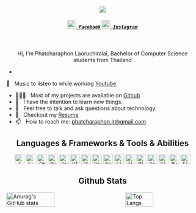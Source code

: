 <h1 align="center">
  <a href="https://git.io/typing-svg">
    <img src="https://readme-typing-svg.herokuapp.com/?lines=Hello+Everyone!;I'm+Phatcharaphon;Nice+to+meet+you.+❤️&center=true&size=30">
  </a>
</h1>

<h5 align="center">
  <code><a href="https://www.facebook.com/HallsXII/" title="Facebook Profile"><img width="22" src="https://cdn-icons-png.flaticon.com/512/5968/5968764.png"> Facebook</a></code>
  <code><a href="https://www.instagram.com/luk._.aom/" title="Instagram Profile"><img width="22" src="https://cdn-icons-png.flaticon.com/512/15713/15713420.png"> Instagram</a></code>
</h5>
<br>

<p align="center"> 
  Hi, I'm Phatcharaphon Laoruchiralai, Bachelor of Computer Science students from Thailand
</p>

-
 🔭 &nbsp; Music to listen to while working [Youtube](https://www.youtube.com/watch?v=3aCctY3DGac)
- 👨🏻‍💻 &nbsp; Most of my projects are available on [Github](https://github.com/Luk4om?tab=repositories)
- 🌱 &nbsp; I have the intention to learn new things. 
- 💬 &nbsp; Feel free to talk and ask questions about technology.
- 📝 &nbsp; Checkout my [Resume](https://drive.google.com/file/d/1PwdDl8uoDIBLrjHCqD3BT8vmCC4xITz7/view?usp=sharing)
- 📫 &nbsp; How to reach me: <a href="mailto: phatcharaphon.lr@gmail.com">phatcharaphon.lr@gmail.com</a>

<h2 align="center"> Languages & Frameworks & Tools & Abilities</h2>

<p align="center">
  <code><img title="C" height="25" src="images/c.svg"></code>
  <code><img title="C++" height="25" src="images/cpp.svg"></code>
  <code><img title="C#" height="25" src="images/cSharp.svg"></code>
  <code><img title="Python" height="25" src="https://raw.githubusercontent.com/rahul-jha98/github_readme_icons/main/language_and_tools/square/python/python.svg"></code>
  <code><img title="Java" height="25" src="https://raw.githubusercontent.com/rahul-jha98/github_readme_icons/main/language_and_tools/square/java/java.svg"></code>
  <code><img title="HTML5" height="25" src="images/html5.svg"></code>
  <code><img title="CSS" height="25" src="images/css.svg"></code>
  <code><img title="React" height="25" src="https://raw.githubusercontent.com/rahul-jha98/github_readme_icons/main/language_and_tools/square/react/react.svg"></code>
  <code><img title="NodeJS" height="25" src="https://raw.githubusercontent.com/rahul-jha98/github_readme_icons/main/language_and_tools/square/node/node.svg"></code>
  <code><img title="Git" height="25" src="https://raw.githubusercontent.com/rahul-jha98/github_readme_icons/main/language_and_tools/square/git-scm/git-scm.svg"></code>
  <code><img title="Visual Studio Code" height="25" src="images/vscode.png"></code>
  <code><img title="Microsoft Visual Studio" height="25" src="images/visualstudio.png"></code>
  <code><img title="Unity" height="25" src="images/unity3d.svg"></code>
  <code><img title="GitHub" height="25" src="images/github.svg"></code>
  <code><img title="MySQL" height="25" src="images/mysql.svg"></code>
  <code><img title="Figma" height="25" src="https://raw.githubusercontent.com/rahul-jha98/github_readme_icons/main/language_and_tools/square/figma/figma.svg"></code>
</p>

<h2 align="center"> Github Stats</h2>

<a href='https://github.com/Luk4om/github-stats-transparent'>
  
<div style="display: flex; justify-content: space-between;">
  <img align="left" src="https://github-readme-stats.vercel.app/api?username=Luk4om&show_icons=true&theme=radical" alt="Anurag's GitHub stats" style="width: 50%;"/>
  <img align="right" src="https://github-readme-stats.vercel.app/api/top-langs/?username=Luk4om&layout=compact&theme=radical" alt="Top Langs" style="width: 38%;"/>
</div>

</a>
<!--------------------------------------------------------------------------------------------------------------------------------------------->
<!--**Luk4om/Luk4om** is a ✨ _special_ ✨ repository because its `README.md` (this file) appears on your GitHub profile.
Here are some ideas to get you started:
- 🔭 I’m currently working on ...
- 🌱 I’m currently learning ...
- 👯 I’m looking to collaborate on ...
- 🤔 I’m looking for help with ...
- 💬 Ask me about ...
- 📫 How to reach me: ...
- 😄 Pronouns: ...
- ⚡ Fun fact: ...
-->
